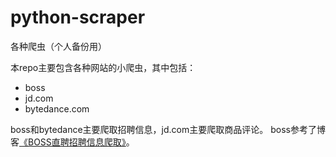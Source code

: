 # python-scraper
 各种爬虫（个人备份用）
 
 本repo主要包含各种网站的小爬虫，其中包括：
 * boss
 * jd.com
 * bytedance.com
 
 boss和bytedance主要爬取招聘信息，jd.com主要爬取商品评论。
 boss参考了博客[《BOSS直聘招聘信息爬取》](https://blog.csdn.net/d1240673769/article/details/91409878)。
 
